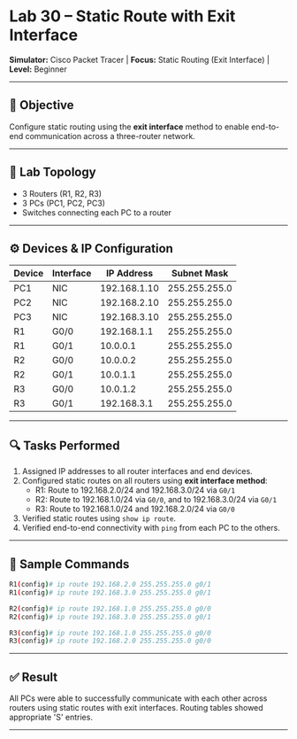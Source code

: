 # Lab 30 – Static Route with Exit Interface  
**Simulator:** Cisco Packet Tracer | **Focus:** Static Routing (Exit Interface) | **Level:** Beginner

---

## 🧠 Objective  
Configure static routing using the **exit interface** method to enable end-to-end communication across a three-router network.

---

## 🧪 Lab Topology  
- 3 Routers (R1, R2, R3)  
- 3 PCs (PC1, PC2, PC3)  
- Switches connecting each PC to a router

---

## ⚙️ Devices & IP Configuration  

| Device | Interface | IP Address       | Subnet Mask     |
|--------|-----------|------------------|-----------------|
| PC1    | NIC       | 192.168.1.10     | 255.255.255.0   |
| PC2    | NIC       | 192.168.2.10     | 255.255.255.0   |
| PC3    | NIC       | 192.168.3.10     | 255.255.255.0   |
| R1     | G0/0      | 192.168.1.1      | 255.255.255.0   |
| R1     | G0/1      | 10.0.0.1         | 255.255.255.0   |
| R2     | G0/0      | 10.0.0.2         | 255.255.255.0   |
| R2     | G0/1      | 10.0.1.1         | 255.255.255.0   |
| R3     | G0/0      | 10.0.1.2         | 255.255.255.0   |
| R3     | G0/1      | 192.168.3.1      | 255.255.255.0   |

---

## 🔍 Tasks Performed  
1. Assigned IP addresses to all router interfaces and end devices.  
2. Configured static routes on all routers using **exit interface method**:
   - R1: Route to 192.168.2.0/24 and 192.168.3.0/24 via `G0/1`
   - R2: Route to 192.168.1.0/24 via `G0/0`, and to 192.168.3.0/24 via `G0/1`
   - R3: Route to 192.168.1.0/24 and 192.168.2.0/24 via `G0/0`  
3. Verified static routes using `show ip route`.  
4. Verified end-to-end connectivity with `ping` from each PC to the others.

---

## 🔧 Sample Commands  

```bash
R1(config)# ip route 192.168.2.0 255.255.255.0 g0/1
R1(config)# ip route 192.168.3.0 255.255.255.0 g0/1

R2(config)# ip route 192.168.1.0 255.255.255.0 g0/0
R2(config)# ip route 192.168.3.0 255.255.255.0 g0/1

R3(config)# ip route 192.168.1.0 255.255.255.0 g0/0
R3(config)# ip route 192.168.2.0 255.255.255.0 g0/0
```

---

## ✅ Result  
All PCs were able to successfully communicate with each other across routers using static routes with exit interfaces. Routing tables showed appropriate 'S' entries.

---
